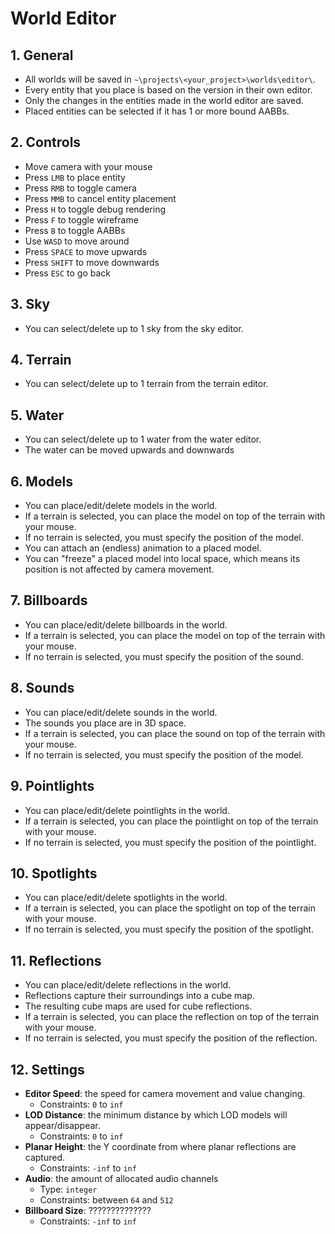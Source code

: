 # World Editor

## 1. General

- All worlds will be saved in `~\projects\<your_project>\worlds\editor\`.
- Every entity that you place is based on the version in their own editor.
- Only the changes in the entities made in the world editor are saved.
- Placed entities can be selected if it has 1 or more bound AABBs.

## 2. Controls

- Move camera with your mouse
- Press `LMB` to place entity
- Press `RMB` to toggle camera
- Press `MMB` to cancel entity placement
- Press `H` to toggle debug rendering
- Press `F` to toggle wireframe
- Press `B` to toggle AABBs
- Use `WASD` to move around
- Press `SPACE` to move upwards
- Press `SHIFT` to move downwards
- Press `ESC` to go back

## 3. Sky

- You can select/delete up to 1 sky from the sky editor.

## 4. Terrain

- You can select/delete up to 1 terrain from the terrain editor.

## 5. Water

- You can select/delete up to 1 water from the water editor.
- The water can be moved upwards and downwards

## 6. Models

- You can place/edit/delete models in the world.
- If a terrain is selected, you can place the model on top of the terrain with your mouse.
- If no terrain is selected, you must specify the position of the model.
- You can attach an (endless) animation to a placed model.
- You can "freeze" a placed model into local space, which means its position is not affected by camera movement.

## 7. Billboards

- You can place/edit/delete billboards in the world.
- If a terrain is selected, you can place the model on top of the terrain with your mouse.
- If no terrain is selected, you must specify the position of the sound.

## 8. Sounds

- You can place/edit/delete sounds in the world.
- The sounds you place are in 3D space.
- If a terrain is selected, you can place the sound on top of the terrain with your mouse.
- If no terrain is selected, you must specify the position of the model.

## 9. Pointlights

- You can place/edit/delete pointlights in the world.
- If a terrain is selected, you can place the pointlight on top of the terrain with your mouse.
- If no terrain is selected, you must specify the position of the pointlight.

## 10. Spotlights

- You can place/edit/delete spotlights in the world.
- If a terrain is selected, you can place the spotlight on top of the terrain with your mouse.
- If no terrain is selected, you must specify the position of the spotlight.

## 11. Reflections

- You can place/edit/delete reflections in the world.
- Reflections capture their surroundings into a cube map.
- The resulting cube maps are used for cube reflections.
- If a terrain is selected, you can place the reflection on top of the terrain with your mouse.
- If no terrain is selected, you must specify the position of the reflection.

## 12. Settings

- **Editor Speed**: the speed for camera movement and value changing.
  - Constraints: `0` to `inf`
- **LOD Distance**: the minimum distance by which LOD models will appear/disappear.
  - Constraints: `0` to `inf`
- **Planar Height**: the Y coordinate from where planar reflections are captured.
  - Constraints: `-inf` to `inf`
- **Audio**: the amount of allocated audio channels
  - Type: `integer`
  - Constraints: between `64` and `512`
- **Billboard Size**: ??????????????
  - Constraints: `-inf` to `inf`